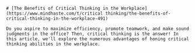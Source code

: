 
    # [The Benefits of Critical Thinking in the Workplace](https://www.mindhaste.com/t/critical thinking/the-benefits-of-critical-thinking-in-the-workplace-491)

    Do you aspire to maximize efficiency, promote teamwork, and make sound judgments in the office? Then, critical thinking is the answer! In this article, we'll explore the numerous advantages of honing critical thinking abilities in the workplace.
    